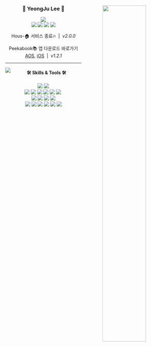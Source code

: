 <div align="center">
 
  <img align="right" width="52%" src="https://github-readme-stats.vercel.app/api?username=2zerozu&show_icons=true&theme=dracula&hide="/>
 
  ### 🐣 YeongJu Lee 🐥 

<a href="https://github.com/2zerozu"><img src="https://hits.seeyoufarm.com/api/count/incr/badge.svg?url=https%3A%2F%2Fgithub.com%2F2zerozu&count_bg=%23000000&title_bg=%23000000&icon=github.svg&icon_color=%23E7E7E7&title=GitHub&edge_flat=false)"/></a><br>
[<img src="https://img.shields.io/badge/Naver-03C75A?style=flat-square&logo=naver&logoColor=white"/>](mailto:yungju9982@naver.com)
[<img src="https://img.shields.io/badge/Instagram-E4405F?style=flat-square&logo=Instagram&logoColor=white"/>](https://www.instagram.com/2zerozu)
[<img src="https://img.shields.io/badge/Gmail-EA4335?style=flat-square&logo=Gmail&logoColor=white"/>](mailto:yungju99@gmail.com)
[<img src="https://img.shields.io/badge/LinkedIn-0A66C2?style=flat-square&logo=LinkedIn&logoColor=white"/>](https://www.linkedin.com/in/%EC%98%81%EC%A3%BC-%EC%9D%B4-190374300?utm_source=share&utm_campaign=share_via&utm_content=profile&utm_medium=ios_app)
<br>
  
Hous-🏠 서비스 종료🔥 &nbsp;|&nbsp; *v2.0.0*
  
Peekabook📚 앱 다운로드 바로가기 [AOS](https://play.google.com/store/apps/details?id=com.sopt.peekabookaos&pcampaignid=web_share), [iOS](https://apps.apple.com/kr/app/%ED%94%BC%EC%B9%B4%EB%B6%81/id6446477224) &nbsp;|&nbsp; *v1.2.1*

 
</div>
  
 ---
<img align="left" src="https://github-readme-stats.vercel.app/api/top-langs/?username=2zerozu&theme=dracula&layout=compact&langs_count=10"/>
 
<div align="center">
  
#### 🛠️ Skills & Tools 🛠️
<img src="https://img.shields.io/badge/Kotlin-7F52FF?style=flat-square&logo=Kotlin&logoColor=white"/>
<img src="https://img.shields.io/badge/Java-007396?style=flat-square&logo=OpenJdk&logoColor=white"/>
<br>
<img src="https://img.shields.io/badge/Android-3DDC84?style=flat-square&logo=android&logoColor=white"/>
<img src="https://img.shields.io/badge/Spring Boot-6DB33F?style=flat-square&logo=SpringBoot&logoColor=white"/>
<img src="https://img.shields.io/badge/Spring MVC-6DB33F?style=flat-square&logo=Spring&logoColor=white"/>
<img src="https://img.shields.io/badge/MySQL-4479A1?style=flat-square&logo=MySQL&logoColor=white"/>
<img src="https://img.shields.io/badge/AWS-232F3E?style=flat-square&logo=amazonaws&logoColor=white"/>
<img src="https://img.shields.io/badge/GitHub Actions-2088FF?style=flat-square&logo=GitHub Actions&logoColor=black"/>&nbsp;


<br>
<img src="https://img.shields.io/badge/AndroidStudio-3DDC84?style=flat-square&logo=androidstudio&logoColor=white"/>
<img src="https://img.shields.io/badge/Intellij-000000?style=flat-square&logo=Intellij IDEA&logoColor=white"/>
<img src="https://img.shields.io/badge/Postman-FF6C37?style=flat-square&logo=Postman&logoColor=white"/>
<img src="https://img.shields.io/badge/Swagger-85EA2D?style=flat-square&logo=Swagger&logoColor=white"/>

<br>
<img src="https://img.shields.io/badge/GitHub-181717?style=flat-square&logo=github&logoColor=white"/>
<img src="https://img.shields.io/badge/Notion-000000?style=flat-square&logo=notion&logoColor=white"/>
<img src="https://img.shields.io/badge/Slack-4A154B?style=flat-square&logo=Slack&logoColor=white"/>
<img src="https://img.shields.io/badge/Figma-F24E1E?style=flat-square&logo=figma&logoColor=white"/>
<img src="https://img.shields.io/badge/Zeplin-DE952D?style=flat-square"/>
<img src="https://img.shields.io/badge/Photoshop-31A8FF?style=flat-square&logo=adobephotoshop&logoColor=black"/>
